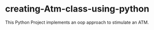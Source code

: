 # creating-Atm-class-using-python
This Python Project implements an oop approach to stimulate an ATM.
<br>
